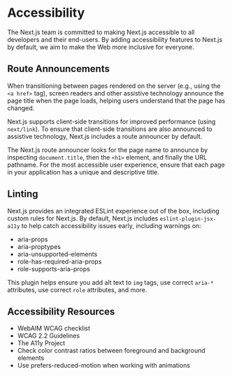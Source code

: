 # Accessibility

The Next.js team is committed to making Next.js accessible to all developers and their end-users. By adding accessibility features to Next.js by default, we aim to make the Web more inclusive for everyone.

## Route Announcements

When transitioning between pages rendered on the server (e.g., using the `<a href>` tag), screen readers and other assistive technology announce the page title when the page loads, helping users understand that the page has changed.

Next.js supports client-side transitions for improved performance (using `next/link`). To ensure that client-side transitions are also announced to assistive technology, Next.js includes a route announcer by default.

The Next.js route announcer looks for the page name to announce by inspecting `document.title`, then the `<h1>` element, and finally the URL pathname. For the most accessible user experience, ensure that each page in your application has a unique and descriptive title.

## Linting

Next.js provides an integrated ESLint experience out of the box, including custom rules for Next.js. By default, Next.js includes `eslint-plugin-jsx-a11y` to help catch accessibility issues early, including warnings on:

- aria-props
- aria-proptypes
- aria-unsupported-elements
- role-has-required-aria-props
- role-supports-aria-props

This plugin helps ensure you add alt text to `img` tags, use correct `aria-*` attributes, use correct `role` attributes, and more.

## Accessibility Resources

- WebAIM WCAG checklist
- WCAG 2.2 Guidelines
- The A11y Project
- Check color contrast ratios between foreground and background elements
- Use prefers-reduced-motion when working with animations